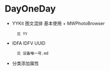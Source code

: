 # DayOneDay

* YYKit 图文混排 基本使用 + MWPhotoBrowser
			
		见 YY

* IDFA IDFV UUID 
	
		见 设备唯一号.md
	
* 分类添加属性

